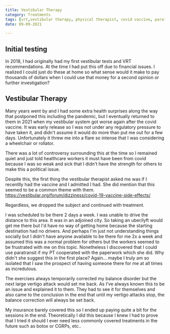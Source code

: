 ```yaml
---
title: Vestibular Therapy
category: Treatments
tags: [vrt,vestibular therapy, physical therapist, covid vaccine, paratransit, insurance]
date: 09-09-2021

---
```


## Initial testing
 In 2018, I had originally had my first vestibular tests and VRT recommendations. At the time I had put this off due to financial issues. I realized I could just do these at home so what sense would it make to pay thousands of dollars when I could use that money for a second opinion or further investigation? 

## Vestibular Therapy
Many years went by and I had some extra health surprises along the way that postponed this including the pandemic, but I eventually returned to them in 2021 when my vestibular system got worse again after the covid vaccine. It was early release so I was not under any regulatory pressure to have taken it, and didn't assume it would do more than put me out for a few days. Unfortunately it threw me into a flare so intense that I was considering a wheelchair or rollator.  

There was a lot of controversy surrounding this at the time so I remained quiet and just told healthcare workers it must have been from covid because I was so weak and sick that I didn't have the strength for others to make this a political issue.  

Despite this, the first thing the vestibular therapist asked me was if I recentlly had the vaccine and I admitted I had. She did mention that this seemed to be a common theme with them. https://vestibular.org/forum/dizziness/covid-19-vaccine-side-effects/ 

Regardless, we dropped the subject and continued with treatment. 

I was scheduled to be there 2 days a week. I was unable to drive the distance to this area. It was in an adjoined city. So taking an uber/lyft would get me there but I'd have no way of getting home because the starting destination had no drivers. And perhaps I'm just not understanding things socially but I didn't have anyone available to be there for me 2x a week and assumed this was a normal problem for others but the workers seemed to be frustrated with me on this topic. 
Nonetheless I discovered that I could use paratransit if my PT cooperated with the paperwork which she did. Why didn't she suggest this in the first place? Again... maybe I truly am so isolated that I saw the prospect of having someone there for me at all times as incredulous. 

The exercises always temporarily corrected my balance disorder but the next large vertigo attack would set me back. As I've always known this to be an issue and explained it to them. They had to see it for themselves and also came to the conclusion in the end that until my vertigo attacks stop, the balance correction will always be set back. 

My insurance barely covered this so I ended up paying quite a bit for the sessions in the end. Theoretically I did this because I knew I had to prove that I tried it should I ever need less commonly covered treatments in the future such as botox or CGRPs, etc.. 


